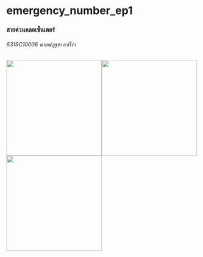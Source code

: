 # emergency_number_ep1
### สายด่วนคลอเซ็นเตอร์
###### 6319C10006 นายณัฎฐชา แซ่โง้ว
<img src="https://i.ibb.co/ydzPL09/Screenshot-1656844195.png" width="250"><img src="https://i.ibb.co/BVJRkrs/Screenshot-1656843506.png" width="250"><img src="https://i.ibb.co/VwhnwbJ/Screenshot-1656844075.png" width="250">
